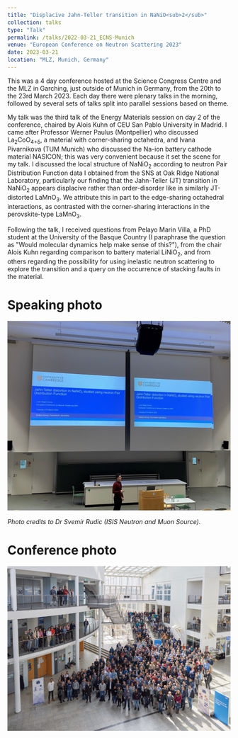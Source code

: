 ```yaml
---
title: "Displacive Jahn-Teller transition in NaNiO<sub>2</sub>"
collection: talks
type: "Talk"
permalink: /talks/2022-03-21_ECNS-Munich
venue: "European Conference on Neutron Scattering 2023"
date: 2023-03-21
location: "MLZ, Munich, Germany"
---
```


This was a 4 day conference hosted at the Science Congress Centre and the MLZ in Garching, just outside of Munich in Germany, from the 20th to the 23rd March 2023. Each day there were plenary talks in the morning, followed by several sets of talks split into parallel sessions based on theme. 

My talk was the third talk of the Energy Materials session on day 2 of the conference, chaired by Alois Kuhn of CEU San Pablo University in Madrid. I came after Professor Werner Paulus (Montpellier) who discussed La<sub>2</sub>CoO<sub>4+δ</sub>, a material with corner-sharing octahedra, and Ivana Pivarnikova (TUM Munich) who discussed the Na-ion battery cathode material NASICON; this was very convenient because it set the scene for my talk. I discussed the local structure of NaNiO<sub>2</sub> according to neutron Pair Distribution Function data I obtained from the SNS at Oak Ridge National Laboratory, particularly our finding that the Jahn-Teller (JT) transition in NaNiO<sub>2</sub> appears displacive rather than order-disorder like in similarly JT-distorted LaMnO$_3$. We attribute this in part to the edge-sharing octahedral interactions, as contrasted with the corner-sharing interactions in the perovskite-type LaMnO<sub>3</sub>. 

Following the talk, I received questions from Pelayo Marin Villa, a PhD student at the University of the Basque Country (I paraphrase the question as "Would molecular dynamics help make sense of this?"), from the chair Alois Kuhn regarding comparison to battery material LiNiO<sub>2</sub>, and from others regarding the possibility for using inelastic neutron scattering to explore the transition and a query on the occurrence of stacking faults in the material. 

# Speaking photo

![Presenting my talk](/images/2023-03-21_ECNS.jpg)

*Photo credits to Dr Svemir Rudic (ISIS Neutron and Muon Source).*
# Conference photo

![Conference photo](/images/2023-03-22_ECNS-group.jpg)